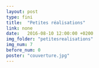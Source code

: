 ```yaml
---
layout: post
type: fini
title:  "Petites réalisations"
link: none
date:   2016-08-10 12:00:00 +0200
img_folder: "petitesrealisations"
img_num: 7
before_num: 0
poster: "couverture.jpg"
---
```

